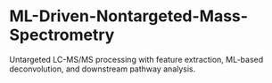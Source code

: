 # ML-Driven-Nontargeted-Mass-Spectrometry
Untargeted LC-MS/MS processing with feature extraction, ML-based deconvolution, and downstream pathway analysis.
